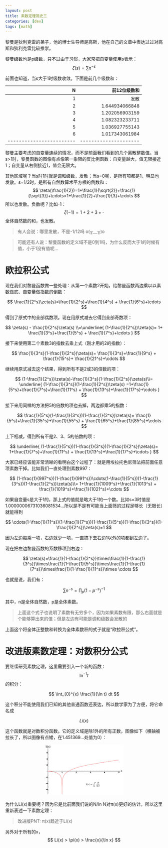 ```yaml
---
layout: post
title: 素数定理简史三
categories: [dev]
tags: [math]
---
```


黎曼是狄利克雷的弟子，他的博士生导师是高斯，他在自己的文章中表达过过对高斯和狄利克雷比较推崇。

黎曼级数也是p级数，只不过由于习惯，大家常把自变量使用s表示：
$$
\zeta(s) = \sum n^{-s}   
$$

前面也知道，当s大于1时级数收敛。下面是前几个级数和：

|                        N |          前12位级数和 |
| -----------------------: | --------------------: |
|                        1 |                  发散 |
|                        2 |        1.644934066848 |
|                        3 |        1.202056903159 |
|                        4 |        1.082323233711 |
|                        5 |        1.036927755143 |
|                        6 |        1.017343061984 |
| ------------------------ | --------------------- |

黎曼主要考虑的自变量连续的情况，而不是前面我们看到的几个离散整数值。当s>1时，黎曼函数的图像有点像第一象限的反比例函数：自变量越大，值无限接近1；自变量从右侧接近1，值会无限大。

其他区域呢？当s时1时就是调和级数，发散；当s=0呢，是所有项都是1，明显也发散。s=1/2时，是所有自然数算术平方根的倒数和：
$$
\zeta(\frac{1}{2})=1+\frac{1}{\sqrt{2}}+\frac{1}{\sqrt{3}}+\cdots>1+\frac{1}{2}+\frac{1}{3}+\cdots
$$
所以也发散。负数呢？比如-1：
$$
\zeta(-1)=1+2+3+\cdot
$$
全体自然数的和，也发散。

> 有人会说：哪里发散，不是-1/12吗 o(╥﹏╥)o

> 可能还有人说：黎曼函数的定义域不是0到1吗，为什么反而大于1的时候有值，小于1没有值呢...

# 欧拉积公式

现在我们对黎曼函数做一些处理：从第一个素数2开始，给黎曼函数两边乘以以素数做底、自变量做指数的倒数：

$$
\frac{1}{2^s}\zeta(s)=\frac{1}{2^s}+\frac{1}{4^s} + \frac{1}{6^s}+\cdots 
$$

得到了原式中的全部偶数项。现在用原式减去它得到全部奇数项：

$$
\zeta(s) - \frac{1}{2^s}\zeta(s) \\=\underline{ (1-\frac{1}{2^s})\zeta(s)= 1+ \frac{1}{3^s}+\frac{1}{5^s} + \frac{1}{7^s}+\cdots }
$$

接下来使用第二个素数3的指数去乘上式（刚才用的2的指数）：

$$
\frac{1}{3^s}(1-\frac{1}{2^s})\zeta(s)= \frac{1}{3^s}+\frac{1}{9^s} + \frac{1}{15^s}+ \frac{1}{21^s}+\cdots 
$$

继续用原式减去这个结果，得到所有不是2或3的倍数的项：

$$
(1-\frac{1}{2^s})\zeta(s)-\frac{1}{3^s}(1-\frac{1}{2^s})\zeta(s)\\= \underline{
    (1-\frac{1}{3^s})(1-\frac{1}{2^s})\zeta(s)
    =1+\frac{1}{5^s}+\frac{1}{7^s}+\frac{1}{11^s} + \frac{1}{13^s}+\frac{1}{17^s}+\cdots
}
$$

接下来用同样的方法把5的倍数的项也去掉，两边都乘5的指数：

$$
\frac{1}{5^s}(1-\frac{1}{3^s})(1-\frac{1}{2^s})\zeta(s)=
\frac{1}{5^s}+\frac{1}{35^s}+\frac{1}{55^s} + \frac{1}{65^s}+\frac{1}{85^s}+\cdots
$$

上下相减，得到所有不是2、3、5的倍数的项：

$$
\underline{
    (1-\frac{1}{5^s})(1-\frac{1}{3^s})(1-\frac{1}{2^s})\zeta(s)=
    1+\frac{1}{7^s}+\frac{1}{11^s} + \frac{1}{13^s}+\frac{1}{17^s}+\cdots
}
$$

大家已经应该能非常清晰的看明白这个过程了：就是用埃拉托色尼筛法把前面任意项素数干掉。比如我们一直处理到素数997：

$$
    (1-\frac{1}{997^s})(1-\frac{1}{991^s})\cdots(1-\frac{1}{5^s})(1-\frac{1}{3^s})(1-\frac{1}{2^s})\zeta(s)\\=
    1+\frac{1}{1009^s}+\frac{1}{1013^s} + \frac{1}{1019^s}+\frac{1}{1021^s}+\cdots
$$

如果自变量s是大于1的，那上式的值就是略大于1的一个数。比如s=3时值是1.00000006731036081534...所以是不是有可能当上面筛的过程足够长（无限长）就能得到

$$
\cdots(1-\frac{1}{11^s})(1-\frac{1}{7^s})(1-\frac{1}{5^s})(1-\frac{1}{3^s})(1-\frac{1}{2^s})\zeta(s)=1
$$

因为左边每乘一项，右边就少一项，一直搞下去右边1以外的项都到左边了。

现在把左边黎曼函数的系数移项到右边：

$$
\zeta(s)=\frac{1}{1-\frac{1}{2^s}}\times\frac{1}{1-\frac{1}{3^s}}\times\frac{1}{1-\frac{1}{5^s}}\times\frac{1}{1-\frac{1}{7^s}}\times\frac{1}{1-\frac{1}{11^s}}\times \cdots
$$

也就是说，我们有：

$$
\sum n^{-s} =\prod_p (1-p^{-s})^{-1} 
$$

其中，n是全体自然数，p是全体素数。

> 上面这个式子也说明了素数有无穷多个，因为如果素数有限，那么右面就是个能够算出来的值；但是左边有可能是调和级数会发散的

上面这个将全体正整数和转换为全体素数积的式子就是“欧拉积公式”。

# 改进版素数定理：对数积分公式

要继续研究素数定理，这里需要引入一个新的函数：
$$
\ln ^ {-1} t
$$
的积分：

$$
\int_{0}^{x} \frac{1}{\ln t} dt
$$

这个积分不能使用我们已知的其他普通函数还表达，所以数学家为了方便，将它命名成

$$
Li(x)
$$

这个函数就是对数积分函数。它的定义域是除1外的所有正数，图像如下（横轴被拉长了，所以图像有点矮，在1.451369...处值为0）：

<div align="center">
<img width="50%" src="/images/post/lix.jpg">
</div>

为什么Li(x)重要呢？因为它是比前面我们说的N/ln N对π(x)更好的估计。所以这里重新表述一下素数定理：

> 改进版PNT: π(x)趋近于Li(x)

另外对于所有的x，
$$
Li(x) > \pi(x) > \frac{x}{\ln x}
$$